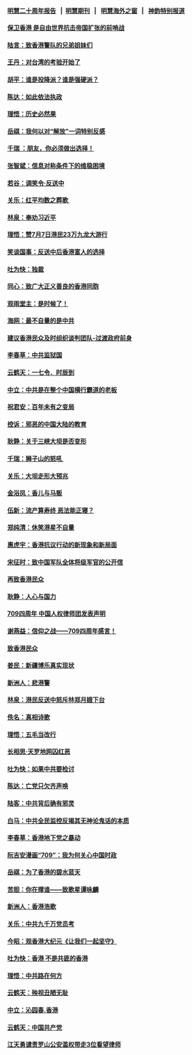 #### [明慧二十周年报告](https://github.com/gfw-breaker/mh-reports/blob/master/README.md?t=07190837) &nbsp;&nbsp;|&nbsp;&nbsp;[明慧期刊](https://github.com/gfw-breaker/mh-qikan) &nbsp;&nbsp;|&nbsp;&nbsp; [明慧海外之窗](https://github.com/gfw-breaker/mh-news/blob/master/README.md?t=07190837) &nbsp;&nbsp;|&nbsp;&nbsp; [神韵特别报道](https://github.com/gfw-breaker/mh-news/blob/master/shenyun.md?t=07190837) 

#### [保卫香港 是自由世界抗击帝国扩张的前哨战](../pages/nsc993/n11393186.md?t=07190837) 

#### [陆言：致香港警队的兄弟姐妹们](../pages/nsc993/n11392281.md?t=07190837) 

#### [王丹：对台湾的考验开始了](../pages/nsc993/n11391258.md?t=07190837) 

#### [胡平：谁是投降派？谁是强硬派？](../pages/nsc993/n11391224.md?t=07190837) 

#### [陈达：如此依法执政](../pages/nsc993/n11388999.md?t=07190837) 

#### [理悟：历史必然果](../pages/nsc993/n11388741.md?t=07190837) 

#### [岳祺：我何以对“解放”一词特别反感](../pages/nsc993/n11385696.md?t=07190837) 

#### [千瑞 ：朋友，你必须做出选择！](../pages/nsc993/n11384949.md?t=07190837) 

#### [张智斌：信息对称条件下的维稳困境](../pages/nsc993/n11384812.md?t=07190837) 

#### [若谷：调笑令‧反送中](../pages/nsc993/n11383745.md?t=07190837) 

#### [关乐：红平均数之葬歌 ](../pages/nsc993/n11383498.md?t=07190837) 

#### [林泉：奉劝习近平](../pages/nsc993/n11383487.md?t=07190837) 

#### [理悟：赞7月7日港民23万九龙大游行](../pages/nsc993/n11383473.md?t=07190837) 

#### [笑谈国事：反送中后香港富人的选择](../pages/nsc993/n11382020.md?t=07190837) 

#### [吐为快：独裁](../pages/nsc993/n11382755.md?t=07190837) 

#### [同心：致广大正义善良的香港同胞](../pages/nsc993/n11382745.md?t=07190837) 

#### [观雨堂主：是时候了！](../pages/nsc993/n11382737.md?t=07190837) 

#### [海网：最不自量的是中共](../pages/nsc993/n11380440.md?t=07190837) 

#### [建议香港民众及时组织谈判团队-过渡政府前身](../pages/nsc993/n11379909.md?t=07190837) 

#### [李春草：中共监狱国](../pages/nsc993/n11378989.md?t=07190837) 

#### [云鹤天：一七令．时辰到](../pages/nsc993/n11379260.md?t=07190837) 

#### [中立：中共是在整个中国横行霸道的老板](../pages/nsc993/n11378382.md?t=07190837) 

#### [祝君安：百年未有之变局](../pages/nsc993/n11378376.md?t=07190837) 

#### [控诉：邪恶的中国大陆的教育](../pages/nsc993/n11378344.md?t=07190837) 

#### [耿静：关于三峡大坝是否变形](../pages/nsc993/n11375879.md?t=07190837) 

#### [千瑞：狮子山的怒吼 ](../pages/nsc993/n11375644.md?t=07190837) 

#### [关乐：大坝走形大预兆](../pages/nsc993/n11375629.md?t=07190837) 

#### [金浴凤：香儿与马贩](../pages/nsc993/n11375580.md?t=07190837) 

#### [伍新：流产算寿终  恶法能正寝？](../pages/nsc993/n11375581.md?t=07190837) 

#### [郑纯清：休笑港星不自量](../pages/nsc993/n11375555.md?t=07190837) 

#### [惠虎宇：香港抗议行动的新现象和新局面](../pages/nsc993/n11375501.md?t=07190837) 

#### [宋征时：致中国军队全体将级军官的公开信](../pages/nsc993/n11373354.md?t=07190837) 

#### [再致香港民众](../pages/nsc993/n11373870.md?t=07190837) 

#### [耿静：人心与国力](../pages/nsc993/n11373759.md?t=07190837) 

#### [709四周年 中国人权律师团发表声明](../pages/nsc993/n11373565.md?t=07190837) 

#### [谢燕益：信仰之战——709四周年感言！](../pages/nsc993/n11373388.md?t=07190837) 

#### [致香港民众](../pages/nsc993/n11373286.md?t=07190837) 

#### [姜民：新疆博乐真实现状](../pages/nsc993/n11371223.md?t=07190837) 

#### [新洲人：悲港警](../pages/nsc993/n11371174.md?t=07190837) 

#### [林泉：港民反送中怒斥林郑月娥下台](../pages/nsc993/n11370676.md?t=07190837) 

#### [佚名：真相诗歌](../pages/nsc993/n11370666.md?t=07190837) 

#### [理悟：五毛当改行](../pages/nsc993/n11369314.md?t=07190837) 

#### [长相思‧天罗地网囚红恶](../pages/nsc993/n11368444.md?t=07190837) 

#### [吐为快：如果中共要检讨](../pages/nsc993/n11368441.md?t=07190837) 

#### [陈达：亡党只欠齐声唤](../pages/nsc993/n11367838.md?t=07190837) 

#### [陆客：中共背后确有邪灵](../pages/nsc993/n11365263.md?t=07190837) 

#### [白马：中共全民监控反揭其无神论鬼话的本质](../pages/nsc993/n11365236.md?t=07190837) 

#### [李春草：香港地下党之暴动](../pages/nsc993/n11365210.md?t=07190837) 

#### [阮吉安漫画“709”：我为何关心中国时政](../pages/nsc993/n11362127.md?t=07190837) 

#### [岳祺：为了香港的碧水蓝天](../pages/nsc993/n11362627.md?t=07190837) 

#### [苦胆：你在撑谁——致歌星谭咏麟](../pages/nsc993/n11361348.md?t=07190837) 

#### [新洲人：香港浩歌](../pages/nsc993/n11361334.md?t=07190837) 

#### [关乐：中共九千万党员考](../pages/nsc993/n11361304.md?t=07190837) 

#### [今昭：观香港大纪元《让我们一起坚守》](../pages/nsc993/n11361244.md?t=07190837) 

#### [吐为快：香港  不是共匪的香港](../pages/nsc993/n11360918.md?t=07190837) 

#### [理悟：中共路在何方](../pages/nsc993/n11360509.md?t=07190837) 

#### [云鹤天：殃视丑陋无耻](../pages/nsc993/n11358872.md?t=07190837) 

#### [中立：沁园春.香港](../pages/nsc993/n11358843.md?t=07190837) 

#### [云鹤天：中国共产党](../pages/nsc993/n11356465.md?t=07190837) 

#### [江天勇谴责罗山公安滥权带走3位看望律师](../pages/nsc993/n11356042.md?t=07190837) 

